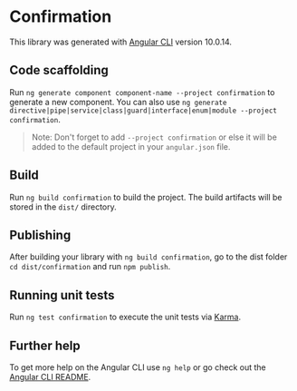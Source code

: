 # Confirmation

This library was generated with [Angular CLI](https://github.com/angular/angular-cli) version 10.0.14.

## Code scaffolding

Run `ng generate component component-name --project confirmation` to generate a new component. You can also use `ng generate directive|pipe|service|class|guard|interface|enum|module --project confirmation`.
> Note: Don't forget to add `--project confirmation` or else it will be added to the default project in your `angular.json` file. 

## Build

Run `ng build confirmation` to build the project. The build artifacts will be stored in the `dist/` directory.

## Publishing

After building your library with `ng build confirmation`, go to the dist folder `cd dist/confirmation` and run `npm publish`.

## Running unit tests

Run `ng test confirmation` to execute the unit tests via [Karma](https://karma-runner.github.io).

## Further help

To get more help on the Angular CLI use `ng help` or go check out the [Angular CLI README](https://github.com/angular/angular-cli/blob/master/README.md).
